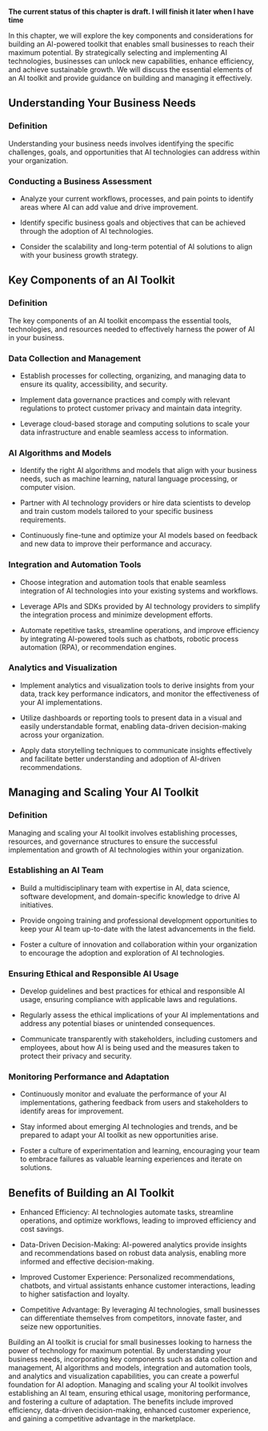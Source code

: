 **The current status of this chapter is draft. I will finish it later when I have time**

In this chapter, we will explore the key components and considerations for building an AI-powered toolkit that enables small businesses to reach their maximum potential. By strategically selecting and implementing AI technologies, businesses can unlock new capabilities, enhance efficiency, and achieve sustainable growth. We will discuss the essential elements of an AI toolkit and provide guidance on building and managing it effectively.

Understanding Your Business Needs
---------------------------------

### Definition

Understanding your business needs involves identifying the specific challenges, goals, and opportunities that AI technologies can address within your organization.

### Conducting a Business Assessment

* Analyze your current workflows, processes, and pain points to identify areas where AI can add value and drive improvement.

* Identify specific business goals and objectives that can be achieved through the adoption of AI technologies.

* Consider the scalability and long-term potential of AI solutions to align with your business growth strategy.

Key Components of an AI Toolkit
-------------------------------

### Definition

The key components of an AI toolkit encompass the essential tools, technologies, and resources needed to effectively harness the power of AI in your business.

### Data Collection and Management

* Establish processes for collecting, organizing, and managing data to ensure its quality, accessibility, and security.

* Implement data governance practices and comply with relevant regulations to protect customer privacy and maintain data integrity.

* Leverage cloud-based storage and computing solutions to scale your data infrastructure and enable seamless access to information.

### AI Algorithms and Models

* Identify the right AI algorithms and models that align with your business needs, such as machine learning, natural language processing, or computer vision.

* Partner with AI technology providers or hire data scientists to develop and train custom models tailored to your specific business requirements.

* Continuously fine-tune and optimize your AI models based on feedback and new data to improve their performance and accuracy.

### Integration and Automation Tools

* Choose integration and automation tools that enable seamless integration of AI technologies into your existing systems and workflows.

* Leverage APIs and SDKs provided by AI technology providers to simplify the integration process and minimize development efforts.

* Automate repetitive tasks, streamline operations, and improve efficiency by integrating AI-powered tools such as chatbots, robotic process automation (RPA), or recommendation engines.

### Analytics and Visualization

* Implement analytics and visualization tools to derive insights from your data, track key performance indicators, and monitor the effectiveness of your AI implementations.

* Utilize dashboards or reporting tools to present data in a visual and easily understandable format, enabling data-driven decision-making across your organization.

* Apply data storytelling techniques to communicate insights effectively and facilitate better understanding and adoption of AI-driven recommendations.

Managing and Scaling Your AI Toolkit
------------------------------------

### Definition

Managing and scaling your AI toolkit involves establishing processes, resources, and governance structures to ensure the successful implementation and growth of AI technologies within your organization.

### Establishing an AI Team

* Build a multidisciplinary team with expertise in AI, data science, software development, and domain-specific knowledge to drive AI initiatives.

* Provide ongoing training and professional development opportunities to keep your AI team up-to-date with the latest advancements in the field.

* Foster a culture of innovation and collaboration within your organization to encourage the adoption and exploration of AI technologies.

### Ensuring Ethical and Responsible AI Usage

* Develop guidelines and best practices for ethical and responsible AI usage, ensuring compliance with applicable laws and regulations.

* Regularly assess the ethical implications of your AI implementations and address any potential biases or unintended consequences.

* Communicate transparently with stakeholders, including customers and employees, about how AI is being used and the measures taken to protect their privacy and security.

### Monitoring Performance and Adaptation

* Continuously monitor and evaluate the performance of your AI implementations, gathering feedback from users and stakeholders to identify areas for improvement.

* Stay informed about emerging AI technologies and trends, and be prepared to adapt your AI toolkit as new opportunities arise.

* Foster a culture of experimentation and learning, encouraging your team to embrace failures as valuable learning experiences and iterate on solutions.

Benefits of Building an AI Toolkit
----------------------------------

* Enhanced Efficiency: AI technologies automate tasks, streamline operations, and optimize workflows, leading to improved efficiency and cost savings.

* Data-Driven Decision-Making: AI-powered analytics provide insights and recommendations based on robust data analysis, enabling more informed and effective decision-making.

* Improved Customer Experience: Personalized recommendations, chatbots, and virtual assistants enhance customer interactions, leading to higher satisfaction and loyalty.

* Competitive Advantage: By leveraging AI technologies, small businesses can differentiate themselves from competitors, innovate faster, and seize new opportunities.

Building an AI toolkit is crucial for small businesses looking to harness the power of technology for maximum potential. By understanding your business needs, incorporating key components such as data collection and management, AI algorithms and models, integration and automation tools, and analytics and visualization capabilities, you can create a powerful foundation for AI adoption. Managing and scaling your AI toolkit involves establishing an AI team, ensuring ethical usage, monitoring performance, and fostering a culture of adaptation. The benefits include improved efficiency, data-driven decision-making, enhanced customer experience, and gaining a competitive advantage in the marketplace.
